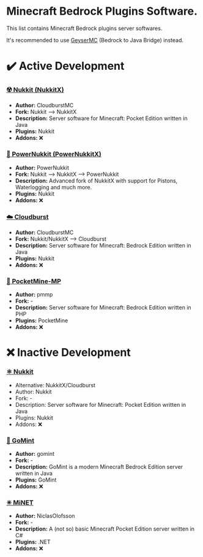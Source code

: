 # Minecraft Bedrock Plugins Software.
This list contains Minecraft Bedrock plugins server softwares.

It's recommended to use [GeyserMC](https://github.com/UeberallGebannt/server-softwares/blob/master/OTHERS.md#-geysermc) (Bedrock to Java Bridge) instead.

# ✔️ Active Development
### [☢️ Nukkit (NukkitX)](https://github.com/CloudburstMC/Nukkit)
- **Author:** CloudburstMC
- **Fork:** Nukkit --> NukkitX
- **Description:** Server software for Minecraft: Pocket Edition written in Java
- **Plugins:** Nukkit
- **Addons:** ❌

### [🔴 PowerNukkit (PowerNukkitX)](https://powernukkit.org/)
- **Author:** PowerNukkit
- **Fork:** Nukkit --> NukkitX --> PowerNukkit
- **Description:** Advanced fork of NukkitX with support for Pistons, Waterlogging and much more.
- **Plugins:** Nukkit
- **Addons:** ❌

### [☁️ Cloudburst](https://github.com/CloudburstMC/Server)
- **Author:** CloudburstMC
- **Fork:** Nukkit/NukkitX --> Cloudburst
- **Description:** Server software for Minecraft: Bedrock Edition written in Java
- **Plugins:** Nukkit
- **Addons:** ❌

### [💠 PocketMine-MP](https://github.com/pmmp/PocketMine-MP)
- **Author:** pmmp
- **Fork:** -
- **Description:** Server software for Minecraft: Bedrock Edition written in PHP
- **Plugins:** PocketMine
- **Addons:** ❌

# ❌ Inactive Development
### [⚛️ Nukkit](https://github.com/Nukkit/Nukkit)
- Alternative: NukkitX/Cloudburst
- Author: Nukkit
- Fork: -
- Description: Server software for Minecraft: Pocket Edition written in Java
- Plugins: Nukkit
- Addons: ❌

### [🍃 GoMint](https://github.com/gomint/gomint)
- **Author:** gomint
- **Fork:** -
- **Description:** GoMint is a modern Minecraft Bedrock Edition server written in Java
- **Plugins:** GoMint 
- **Addons:** ❌

### [✳ MiNET](https://github.com/NiclasOlofsson/MiNET)
- **Author:** NiclasOlofsson
- **Fork:** -
- **Description:**  A (not so) basic Minecraft Pocket Edition server written in C# 
- **Plugins:** .NET
- **Addons:** ❌
